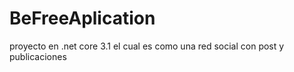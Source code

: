 # BeFreeAplication
proyecto en .net core 3.1 el cual es como una red social con post y publicaciones
